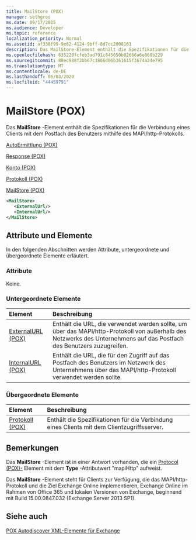 ```yaml
---
title: MailStore (POX)
manager: sethgros
ms.date: 09/17/2015
ms.audience: Developer
ms.topic: reference
localization_priority: Normal
ms.assetid: af338f99-9e62-4124-9bff-8d7cc2008161
description: Das MailStore-Element enthält die Spezifikationen für die Verbindung eines Clients mit dem Postfach des Benutzers mithilfe des MAPI/http-Protokolls.
ms.openlocfilehash: 635228fcfeb3ad791c845050b82666a6e060b229
ms.sourcegitcommit: 88ec988f2bb67c1866d06b361615f3674a24e795
ms.translationtype: MT
ms.contentlocale: de-DE
ms.lasthandoff: 06/03/2020
ms.locfileid: "44459791"
---
```

# <a name="mailstore-pox"></a>MailStore (POX)

Das **MailStore** -Element enthält die Spezifikationen für die Verbindung eines Clients mit dem Postfach des Benutzers mithilfe des MAPI/http-Protokolls. 
  
[AutoErmittlung (POX)](autodiscover-pox.md)
  
[Response (POX)](response-pox.md)
  
[Konto (POX)](account-pox.md)
  
[Protokoll (POX)](protocol-pox.md)
  
[MailStore (POX)](mailstore-pox.md)
  
```XML
<MailStore>
   <ExternalUrl/>
   <InternalUrl/>
</MailStore>
```

## <a name="attributes-and-elements"></a>Attribute und Elemente

In den folgenden Abschnitten werden Attribute, untergeordnete und übergeordnete Elemente erläutert.
  
### <a name="attributes"></a>Attribute

Keine.
  
### <a name="child-elements"></a>Untergeordnete Elemente

|**Element**|**Beschreibung**|
|:-----|:-----|
|[ExternalURL (POX)](externalurl-pox.md) <br/> |Enthält die URL, die verwendet werden sollte, um über das MAPI/http-Protokoll von außerhalb des Netzwerks des Unternehmens auf das Postfach des Benutzers zuzugreifen.  <br/> |
|[InternalURL (POX)](internalurl-pox.md) <br/> |Enthält die URL, die für den Zugriff auf das Postfach des Benutzers im Netzwerk des Unternehmens über das MAPI/http-Protokoll verwendet werden sollte.  <br/> |
   
### <a name="parent-elements"></a>Übergeordnete Elemente

|**Element**|**Beschreibung**|
|:-----|:-----|
|[Protokoll (POX)](protocol-pox.md) <br/> |Enthält die Spezifikationen für die Verbindung eines Clients mit dem Clientzugriffsserver.  <br/> |
   
## <a name="remarks"></a>Bemerkungen

Das **MailStore** -Element ist in einer Antwort vorhanden, die ein [Protocol (POX)-](protocol-pox.md) Element mit dem **Type** -Attributwert "mapiHttp" aufweist. 
  
Das **MailStore** -Element steht für Clients zur Verfügung, die das MAPI/http-Protokoll und die Ziel Exchange Online implementieren, Exchange Online im Rahmen von Office 365 und lokalen Versionen von Exchange, beginnend mit Build 15.00.0847.032 (Exchange Server 2013 SP1). 
  
## <a name="see-also"></a>Siehe auch



[POX Autodiscover XML-Elemente für Exchange](pox-autodiscover-xml-elements-for-exchange.md)

